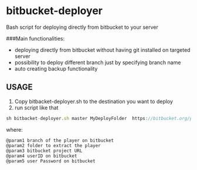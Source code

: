 # bitbucket-deployer
Bash script for deploying directly from bitbucket to your server

###Main functionalities:
* deploying directly from bitbucket without having git installed on targeted server
* possibility to deploy different branch just by specifying branch name
* auto creating backup functionality


## USAGE

1. Copy bitbacket-deployer.sh to the destination you want to deploy 
2. run script like that 

```js
sh bitbacket-deployer.sh master MyDeployFolder  https://bitbucket.org/path/toProject user.name@mail.com password
```

where:
```
@param1 branch of the player on bitbucket 
@param2 folder to extract the player 
@param3 bitbucket project URL
@param4 userID on bitbucket
@param5 user Password on bitbucket
```
